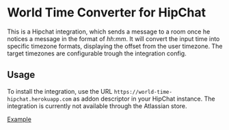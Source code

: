 # World Time Converter for HipChat

This is a Hipchat integration, which sends a message to a room once he notices a message in the format of *hh:mm*. It
will convert the input time into specific timezone formats, displaying the offset from the user timezone.
The target timezones are configurable trough the integration config.

## Usage

To install the integration, use the URL `https://world-time-hipchat.herokuapp.com` as addon descriptor in your HipChat instance. The integration is currently not available through the Atlassian store.

[Example](example.png)